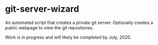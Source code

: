 # git-server-wizard
An automated script that creates a private git server. Optionally creates a public webpage to view the git repositories.

Work is in progress and will likely be completed by July, 2020.
